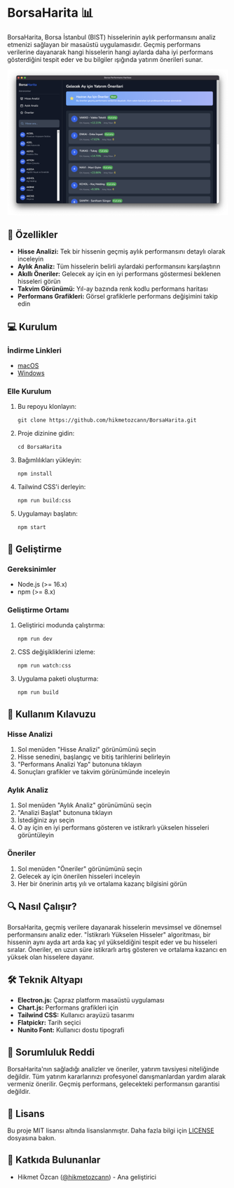 # BorsaHarita 📊

BorsaHarita, Borsa İstanbul (BIST) hisselerinin aylık performansını analiz etmenizi sağlayan bir masaüstü uygulamasıdır. Geçmiş performans verilerine dayanarak hangi hisselerin hangi aylarda daha iyi performans gösterdiğini tespit eder ve bu bilgiler ışığında yatırım önerileri sunar.

![BorsaHarita Screenshot](screenshots/main.png)

## 🚀 Özellikler

- **Hisse Analizi:** Tek bir hissenin geçmiş aylık performansını detaylı olarak inceleyin
- **Aylık Analiz:** Tüm hisselerin belirli aylardaki performansını karşılaştırın
- **Akıllı Öneriler:** Gelecek ay için en iyi performans göstermesi beklenen hisseleri görün
- **Takvim Görünümü:** Yıl-ay bazında renk kodlu performans haritası
- **Performans Grafikleri:** Görsel grafiklerle performans değişimini takip edin

## 💻 Kurulum

### İndirme Linkleri

- [macOS](https://github.com/hikmetozcann/BorsaHarita/release/borsa-analiz-app-1.0.0-arm64.dmg)
- [Windows](https://github.com/hikmetozcann/BorsaHarita/release/borsa-analiz-app-Setup-1.0.0.exe)

### Elle Kurulum

1. Bu repoyu klonlayın:
   ```
   git clone https://github.com/hikmetozcann/BorsaHarita.git
   ```
2. Proje dizinine gidin:
   ```
   cd BorsaHarita
   ```
3. Bağımlılıkları yükleyin:
   ```
   npm install
   ```
4. Tailwind CSS'i derleyin:
   ```
   npm run build:css
   ```
5. Uygulamayı başlatın:
   ```
   npm start
   ```

## 🧰 Geliştirme

### Gereksinimler

- Node.js (>= 16.x)
- npm (>= 8.x)

### Geliştirme Ortamı

1. Geliştirici modunda çalıştırma:
   ```
   npm run dev
   ```

2. CSS değişikliklerini izleme:
   ```
   npm run watch:css
   ```

3. Uygulama paketi oluşturma:
   ```
   npm run build
   ```

## 📱 Kullanım Kılavuzu

### Hisse Analizi

1. Sol menüden "Hisse Analizi" görünümünü seçin
2. Hisse senedini, başlangıç ve bitiş tarihlerini belirleyin
3. "Performans Analizi Yap" butonuna tıklayın
4. Sonuçları grafikler ve takvim görünümünde inceleyin

### Aylık Analiz

1. Sol menüden "Aylık Analiz" görünümünü seçin
2. "Analizi Başlat" butonuna tıklayın
3. İstediğiniz ayı seçin
4. O ay için en iyi performans gösteren ve istikrarlı yükselen hisseleri görüntüleyin

### Öneriler

1. Sol menüden "Öneriler" görünümünü seçin
2. Gelecek ay için önerilen hisseleri inceleyin
3. Her bir önerinin artış yılı ve ortalama kazanç bilgisini görün

## 🔍 Nasıl Çalışır?

BorsaHarita, geçmiş verilere dayanarak hisselerin mevsimsel ve dönemsel performansını analiz eder. "İstikrarlı Yükselen Hisseler" algoritması, bir hissenin aynı ayda art arda kaç yıl yükseldiğini tespit eder ve bu hisseleri sıralar. Öneriler, en uzun süre istikrarlı artış gösteren ve ortalama kazancı en yüksek olan hisselere dayanır.

## 🛠️ Teknik Altyapı

- **Electron.js:** Çapraz platform masaüstü uygulaması
- **Chart.js:** Performans grafikleri için
- **Tailwind CSS:** Kullanıcı arayüzü tasarımı
- **Flatpickr:** Tarih seçici
- **Nunito Font:** Kullanıcı dostu tipografi

## 🚨 Sorumluluk Reddi

BorsaHarita'nın sağladığı analizler ve öneriler, yatırım tavsiyesi niteliğinde değildir. Tüm yatırım kararlarınızı profesyonel danışmanlardan yardım alarak vermeniz önerilir. Geçmiş performans, gelecekteki performansın garantisi değildir.

## 📝 Lisans

Bu proje MIT lisansı altında lisanslanmıştır. Daha fazla bilgi için [LICENSE](LICENSE) dosyasına bakın.

## 🙏 Katkıda Bulunanlar

- Hikmet Özcan ([@hikmetozcann](https://github.com/hikmetozcann)) - Ana geliştirici